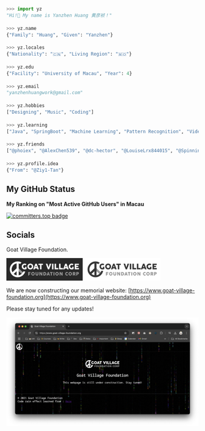 ```python
>>> import yz
"Hi!👋 My name is Yanzhen Huang 黄彦祯！"

>>> yz.name
{"Family": "Huang", "Given": "Yanzhen"}

>>> yz.locales
{"Nationality": "🇨🇳", "Living Region": "🇲🇴"}

>>> yz.edu
{"Facility": "University of Macau", "Year": 4}

>>> yz.email
"yanzhenhuangwork@gmail.com"

>>> yz.hobbies
["Designing", "Music", "Coding"]

>>> yz.learning
["Java", "SpringBoot", "Machine Learning", "Pattern Recognition", "Video Editing"]

>>> yz.friends
["@phoiex", "@AlexChen539", "@dc-hector", "@LouiseLrx844015", "@SpinningMai"]

>>> yz.profile.idea
{"From": "@Ziy1-Tan"}
```

## My GitHub Status

**My Ranking on "Most Active GitHub Users" in Macau**

[![committers.top badge](https://user-badge.committers.top/macau/YanzhenHuang.svg)](https://user-badge.committers.top/macau/YanzhenHuang)

## Socials
Goat Village Foundation. 

<img src="assets/Goat_Village_Dark.png" alt="drawing" style="width:200px;"/>

<img src="assets/Goat_Village_Light.png" alt="drawing" style="width:200px;"/>

We are now constructing our memorial website: [https://www.goat-village-foundation.org](https://www.goat-village-foundation.org)

Please stay tuned for any updates!

![alt text](assets/Goat_Village_Website_Screenshot.png)


